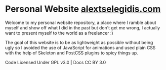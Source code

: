 # Personal Website [alextselegidis.com](http://alextselegidis.com)

Welcome to my personal website repository, a place where I ramble about myself and show off what I did in the past but don't get me wrong, I actually want to present myself to the world as a freelancer :)

The goal of this website is to be as lightweight as possible without being ugly so I avoided the use of JavaScript for animations and used plain CSS with the help of Skeleton and PostCSS plugins to spicy things up. 

Code Licensed Under GPL v3.0 | Docs CC BY 3.0

